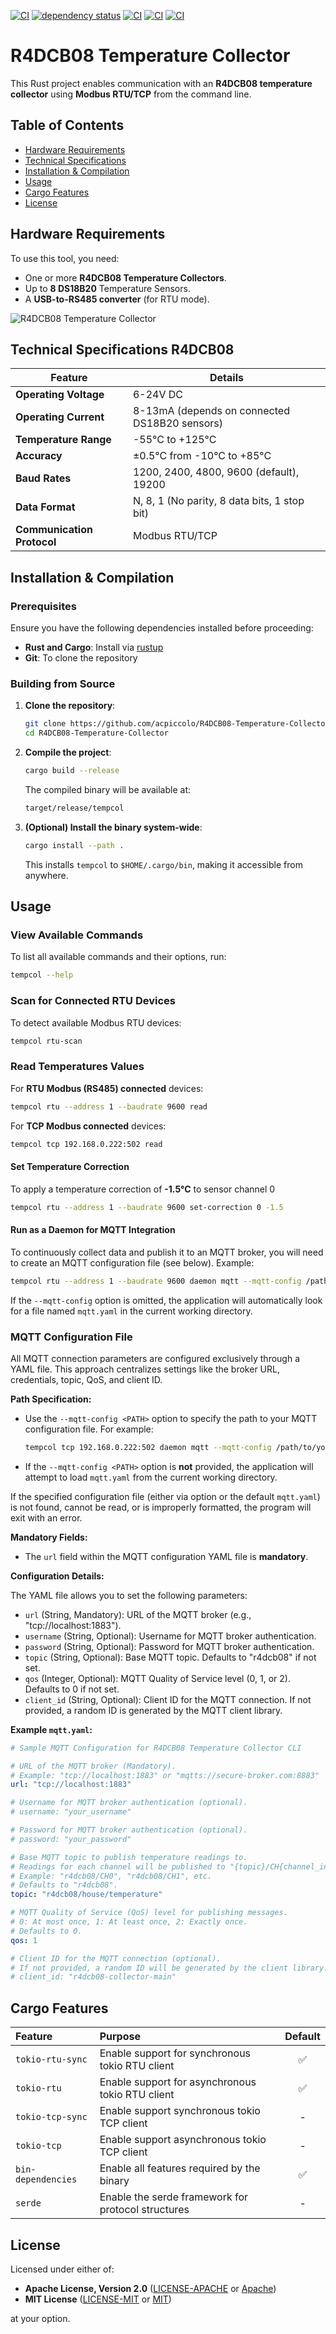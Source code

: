 [![CI](https://github.com/acpiccolo/R4DCB08-Temperature-Collector/actions/workflows/check.yml/badge.svg)](https://github.com/acpiccolo/R4DCB08-Temperature-Collector/actions/workflows/check.yml)
[![dependency status](https://deps.rs/repo/github/acpiccolo/R4DCB08-Temperature-Collector/status.svg)](https://deps.rs/repo/github/acpiccolo/R4DCB08-Temperature-Collector)
[![CI](https://img.shields.io/badge/License-MIT-blue.svg)](https://github.com/acpiccolo/R4DCB08-Temperature-Collector/blob/main/LICENSE-MIT)
[![CI](https://img.shields.io/badge/License-Apache_2.0-blue.svg)](https://github.com/acpiccolo/R4DCB08-Temperature-Collector/blob/main/LICENSE-APACHE)
[![CI](https://img.shields.io/badge/Conventional%20Commits-1.0.0-yellow.svg)](https://conventionalcommits.org)

# R4DCB08 Temperature Collector

This Rust project enables communication with an **R4DCB08 temperature collector** using **Modbus RTU/TCP** from the command line.

## Table of Contents
- [Hardware Requirements](#hardware-requirements)
- [Technical Specifications](#technical-specifications-r4dcb08)
- [Installation & Compilation](#installation--compilation)
- [Usage](#usage)
- [Cargo Features](#cargo-features)
- [License](#license)

## Hardware Requirements
To use this tool, you need:
- One or more **R4DCB08 Temperature Collectors**.
- Up to **8 DS18B20** Temperature Sensors.
- A **USB-to-RS485 converter** (for RTU mode).

![R4DCB08 Temperature Collector](/images/r4dcb08.png)

## Technical Specifications R4DCB08
| Feature | Details |
|---------|---------|
| **Operating Voltage** | 6-24V DC |
| **Operating Current** | 8-13mA (depends on connected DS18B20 sensors) |
| **Temperature Range** | -55°C to +125°C |
| **Accuracy** | ±0.5°C from -10°C to +85°C |
| **Baud Rates** | 1200, 2400, 4800, 9600 (default), 19200 |
| **Data Format** | N, 8, 1 (No parity, 8 data bits, 1 stop bit) |
| **Communication Protocol** | Modbus RTU/TCP |

## Installation & Compilation

### Prerequisites
Ensure you have the following dependencies installed before proceeding:
- **Rust and Cargo**: Install via [rustup](https://rustup.rs/)
- **Git**: To clone the repository

### **Building from Source**
1. **Clone the repository**:
   ```sh
   git clone https://github.com/acpiccolo/R4DCB08-Temperature-Collector.git
   cd R4DCB08-Temperature-Collector
   ```
2. **Compile the project**:
   ```sh
   cargo build --release
   ```
   The compiled binary will be available at:
   ```sh
   target/release/tempcol
   ```
3. **(Optional) Install the binary system-wide**:
   ```sh
   cargo install --path .
   ```
   This installs `tempcol` to `$HOME/.cargo/bin`, making it accessible from anywhere.

## Usage
### View Available Commands
To list all available commands and their options, run:
```sh
tempcol --help
```
### Scan for Connected RTU Devices
To detect available Modbus RTU devices:
```sh
tempcol rtu-scan
```
### Read Temperatures Values
For **RTU Modbus (RS485) connected** devices:
```sh
tempcol rtu --address 1 --baudrate 9600 read
```
For **TCP Modbus connected** devices:
```sh
tempcol tcp 192.168.0.222:502 read
```
#### Set Temperature Correction
To apply a temperature correction of **-1.5°C** to sensor channel 0
```sh
tempcol rtu --address 1 --baudrate 9600 set-correction 0 -1.5
```
#### Run as a Daemon for MQTT Integration
To continuously collect data and publish it to an MQTT broker, you will need to create an MQTT configuration file (see below).
Example:
```sh
tempcol rtu --address 1 --baudrate 9600 daemon mqtt --mqtt-config /path/to/your/mqtt.yaml
```
If the `--mqtt-config` option is omitted, the application will automatically look for a file named `mqtt.yaml` in the current working directory.

### MQTT Configuration File

All MQTT connection parameters are configured exclusively through a YAML file. This approach centralizes settings like the broker URL, credentials, topic, QoS, and client ID.

**Path Specification:**
- Use the `--mqtt-config <PATH>` option to specify the path to your MQTT configuration file. For example:
  ```sh
  tempcol tcp 192.168.0.222:502 daemon mqtt --mqtt-config /path/to/your/mqtt.yaml
  ```
- If the `--mqtt-config <PATH>` option is **not** provided, the application will attempt to load `mqtt.yaml` from the current working directory.

If the specified configuration file (either via option or the default `mqtt.yaml`) is not found, cannot be read, or is improperly formatted, the program will exit with an error.

**Mandatory Fields:**
- The `url` field within the MQTT configuration YAML file is **mandatory**.

**Configuration Details:**

The YAML file allows you to set the following parameters:
- `url` (String, Mandatory): URL of the MQTT broker (e.g., "tcp://localhost:1883").
- `username` (String, Optional): Username for MQTT broker authentication.
- `password` (String, Optional): Password for MQTT broker authentication.
- `topic` (String, Optional): Base MQTT topic. Defaults to "r4dcb08" if not set.
- `qos` (Integer, Optional): MQTT Quality of Service level (0, 1, or 2). Defaults to 0 if not set.
- `client_id` (String, Optional): Client ID for the MQTT connection. If not provided, a random ID is generated by the MQTT client library.

**Example `mqtt.yaml`:**

```yaml
# Sample MQTT Configuration for R4DCB08 Temperature Collector CLI

# URL of the MQTT broker (Mandatory).
# Example: "tcp://localhost:1883" or "mqtts://secure-broker.com:8883"
url: "tcp://localhost:1883"

# Username for MQTT broker authentication (optional).
# username: "your_username"

# Password for MQTT broker authentication (optional).
# password: "your_password"

# Base MQTT topic to publish temperature readings to.
# Readings for each channel will be published to "{topic}/CH{channel_index}".
# Example: "r4dcb08/CH0", "r4dcb08/CH1", etc.
# Defaults to "r4dcb08".
topic: "r4dcb08/house/temperature"

# MQTT Quality of Service (QoS) level for publishing messages.
# 0: At most once, 1: At least once, 2: Exactly once.
# Defaults to 0.
qos: 1

# Client ID for the MQTT connection (optional).
# If not provided, a random ID will be generated by the client library.
# client_id: "r4dcb08-collector-main"
```

## Cargo Features
| Feature | Purpose | Default |
| :--- | :------ | :-----: |
| `tokio-rtu-sync` | Enable support for synchronous tokio RTU client | ✅ |
| `tokio-rtu` | Enable support for asynchronous tokio RTU client | ✅ |
| `tokio-tcp-sync` | Enable support synchronous tokio TCP client | - |
| `tokio-tcp` | Enable support asynchronous tokio TCP client | - |
| `bin-dependencies` | Enable all features required by the binary | ✅ |
| `serde` | Enable the serde framework for protocol structures | - |

## License
Licensed under either of:
* **Apache License, Version 2.0** ([LICENSE-APACHE](LICENSE-APACHE) or [Apache](http://www.apache.org/licenses/LICENSE-2.0))
* **MIT License** ([LICENSE-MIT](LICENSE-MIT) or [MIT](http://opensource.org/licenses/MIT))

at your option.
